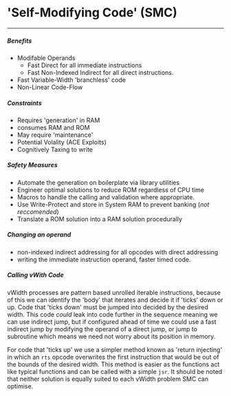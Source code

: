 # 'Self-Modifying Code' (SMC)
***
##### Benefits
- Modifable Operands
  - Fast Direct for all immediate instructions
  - Fast Non-Indexed Indirect for all direct instructions.
- Fast Variable-Width 'branchless' code
- Non-Linear Code-Flow

##### Constraints
- Requires 'generation' in RAM
- consumes RAM and ROM
- May require 'maintenance'
- Potential Volality (ACE Exploits)
- Cognitively Taxing to write

##### Safety Measures
- Automate the generation on boilerplate via library utilities
- Engineer optimal solutions to reduce ROM regardless of CPU time
- Macros to handle the calling and validation where appropriate.
- Use Write-Protect and store in System RAM to prevent banking (*not reccomended*)
- Translate a ROM solution into a RAM solution procedurally

##### Changing an operand
- non-indexed indirect addressing for all opcodes with direct addressing
- writing the immediate instruction operand, faster timed code.

##### Calling vWith Code
vWidth processes are pattern based unrolled iterable instructions, because of this we can identify the 'body' that iterates and decide it if 'ticks' down or up. Code that 'ticks down' must be jumped into decided by the desired width. This code *could* leak into code further in the sequence meaning we can use indirect jump, but if configured ahead of time we could use a fast indirect jump by modifying the operand of a direct jump, or jump to subroutine which means we need not worry about its position in memory.

For code that 'ticks up' we use a simpler method known as 'return injecting' in which an `rts` opcode overwrites the first instruction that would be out of the bounds of the desired width. This method is easier as the functions act like typical functions and can be called with a simple `jsr`. It should be noted that neither solution is equally suited to each vWidth problem SMC can optimise.